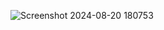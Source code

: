 ![Screenshot 2024-08-20 180753](https://github.com/user-attachments/assets/293c17e0-88f3-4de0-8c02-4e023c633c24)
